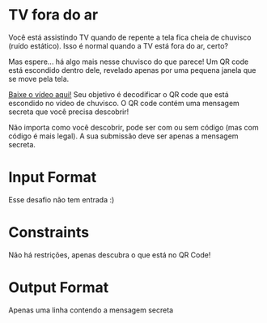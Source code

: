 # TV fora do ar
 Você está assistindo TV quando de repente a tela fica cheia de chuvisco (ruído estático). Isso é normal quando a TV está fora do ar, certo?

 Mas espere... há algo mais nesse chuvisco do que parece! Um QR code está escondido dentro dele, revelado apenas por uma pequena janela que se move pela tela.

 [Baixe o vídeo aqui!](https://www.hackerrank.com/external_redirect?to=https://storage.googleapis.com/layers-production-storage/_sandbox/maratona/static.mp4) Seu objetivo é decodificar o QR code que está escondido no vídeo de chuvisco. O QR code contém uma mensagem secreta que você precisa descobrir!

 Não importa como você descobrir, pode ser com ou sem código (mas com código é mais legal). A sua submissão deve ser apenas a mensagem secreta.

# Input Format
 Esse desafio não tem entrada :)

# Constraints
 Não há restrições, apenas descubra o que está no QR Code!

# Output Format
 Apenas uma linha contendo a mensagem secreta

